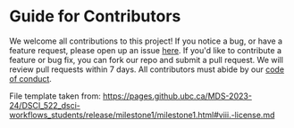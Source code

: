 # Guide for Contributors

We welcome all contributions to this project!
If you notice a bug, or have a feature request,
please open up an issue [here](https://github.com/UBC-MDS/DSCI-532_2024_15_dreamhouse/issues).
If you'd like to contribute a feature or bug fix,
you can fork our repo and submit a pull request.
We will review pull requests within 7 days.
All contributors must abide by our [code of conduct](CODE_OF_CONDUCT.md).

File template taken from: https://pages.github.ubc.ca/MDS-2023-24/DSCI_522_dsci-workflows_students/release/milestone1/milestone1.html#viii.-license.md
